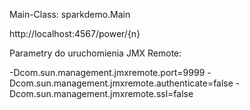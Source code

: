 Main-Class: sparkdemo.Main

http://localhost:4567/power/{n}

Parametry do uruchomienia JMX Remote:

-Dcom.sun.management.jmxremote.port=9999
-Dcom.sun.management.jmxremote.authenticate=false
-Dcom.sun.management.jmxremote.ssl=false


